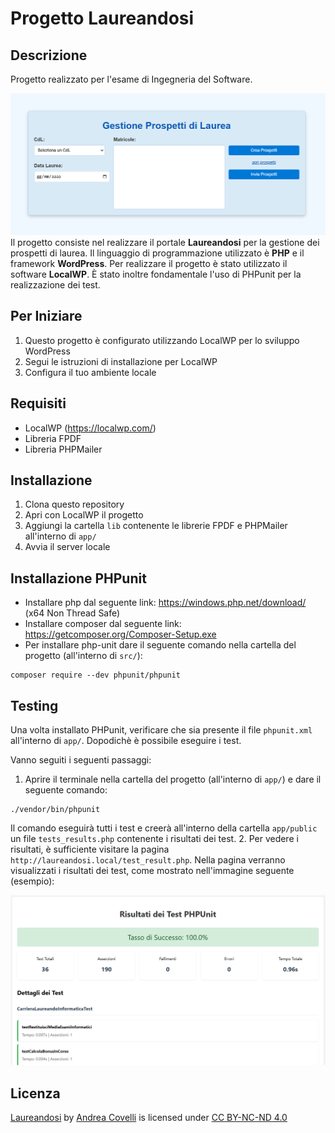 # Progetto Laureandosi

## Descrizione
Progetto realizzato per l'esame di Ingegneria del Software.<br>
<!-- Aggiungi immagine-->
![Laureandosi](image.png)
Il progetto consiste nel realizzare il portale **Laureandosi** per la gestione dei prospetti di laurea.
Il linguaggio di programmazione utilizzato è **PHP** e il framework **WordPress**.
Per realizzare il progetto è stato utilizzato il software **LocalWP**.
È stato inoltre fondamentale l'uso di PHPunit per la realizzazione dei test.

## Per Iniziare
1. Questo progetto è configurato utilizzando LocalWP per lo sviluppo WordPress
2. Segui le istruzioni di installazione per LocalWP
3. Configura il tuo ambiente locale

## Requisiti
- LocalWP (https://localwp.com/)
- Libreria FPDF
- Libreria PHPMailer

## Installazione
1. Clona questo repository
2. Apri con LocalWP il progetto
3. Aggiungi la cartella `lib` contenente le librerie FPDF e PHPMailer all'interno di `app/`
3. Avvia il server locale

## Installazione PHPunit

- Installare php dal seguente link: https://windows.php.net/download/ (x64 Non Thread Safe)
- Installare composer dal seguente link: https://getcomposer.org/Composer-Setup.exe
- Per installare php-unit dare il seguente comando nella cartella del progetto (all'interno di `src/`):

```pwsh
composer require --dev phpunit/phpunit
```

## Testing
Una volta installato PHPunit, verificare che sia presente il file `phpunit.xml` all'interno di `app/`.
Dopodichè è possibile eseguire i test.

Vanno seguiti i seguenti passaggi:
1. Aprire il terminale nella cartella del progetto (all'interno di `app/`) e dare il seguente comando:

```pwsh
./vendor/bin/phpunit
```

Il comando eseguirà tutti i test e creerà all'interno della cartella `app/public` un file `tests_results.php` contenente i risultati dei test.
2. Per vedere i risultati, è sufficiente visitare la pagina `http://laureandosi.local/test_result.php`.
Nella pagina verranno visualizzati i risultati dei test, come mostrato nell'immagine seguente (esempio):

![Test](app/tests/image.png)

## Licenza
<p xmlns:cc="http://creativecommons.org/ns#" xmlns:dct="http://purl.org/dc/terms/"><a property="dct:title" rel="cc:attributionURL" href="https://github.com/AndreaCovelli/laureandosi">Laureandosi</a> by <a rel="cc:attributionURL dct:creator" property="cc:attributionName" href="https://github.com/AndreaCovelli">Andrea Covelli</a> is licensed under <a href="https://creativecommons.org/licenses/by-nc-nd/4.0/?ref=chooser-v1" target="_blank" rel="license noopener noreferrer" style="display:inline-block;">CC BY-NC-ND 4.0<img style="height:22px!important;margin-left:3px;vertical-align:text-bottom;" src="https://mirrors.creativecommons.org/presskit/icons/cc.svg?ref=chooser-v1" alt=""><img style="height:22px!important;margin-left:3px;vertical-align:text-bottom;" src="https://mirrors.creativecommons.org/presskit/icons/by.svg?ref=chooser-v1" alt=""><img style="height:22px!important;margin-left:3px;vertical-align:text-bottom;" src="https://mirrors.creativecommons.org/presskit/icons/nc.svg?ref=chooser-v1" alt=""><img style="height:22px!important;margin-left:3px;vertical-align:text-bottom;" src="https://mirrors.creativecommons.org/presskit/icons/nd.svg?ref=chooser-v1" alt=""></a></p> 